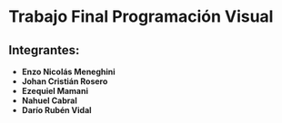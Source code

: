 # Trabajo Final Programación Visual
## Integrantes:
- **Enzo Nicolás Meneghini**
- **Johan Cristián Rosero**
- **Ezequiel Mamani**
- **Nahuel Cabral**
- **Darío Rubén Vidal**
